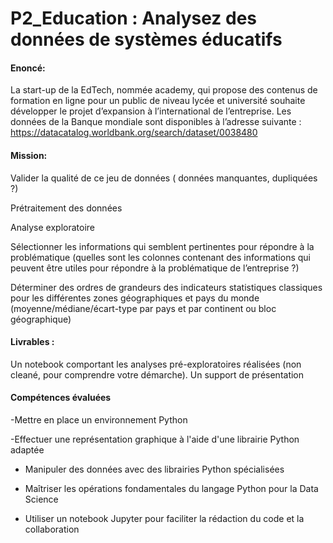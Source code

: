 # P2_Education : Analysez des données de systèmes éducatifs


#### Enoncé:

La start-up de la EdTech, nommée academy, qui propose des contenus de formation en ligne pour un public de niveau lycée et université souhaite développer le projet d’expansion à l’international de l’entreprise.
Les données de la Banque mondiale sont disponibles à l’adresse suivante : https://datacatalog.worldbank.org/search/dataset/0038480

#### Mission:

Valider la qualité de ce jeu de données ( données manquantes, dupliquées ?)

Prétraitement des données

Analyse exploratoire

Sélectionner les informations qui semblent pertinentes pour répondre à la problématique (quelles sont les colonnes contenant des informations qui peuvent être utiles pour répondre à la problématique de l’entreprise ?)

Déterminer des ordres de grandeurs des indicateurs statistiques classiques pour les différentes zones géographiques et pays du monde (moyenne/médiane/écart-type par pays et par continent ou bloc géographique)

#### Livrables :

Un notebook comportant les analyses pré-exploratoires réalisées (non cleané, pour comprendre votre démarche).
Un support de présentation

#### Compétences évaluées

-Mettre en place un environnement Python

-Effectuer une représentation graphique à l'aide d'une librairie Python adaptée

- Manipuler des données avec des librairies Python spécialisées

- Maîtriser les opérations fondamentales du langage Python pour la Data Science

- Utiliser un notebook Jupyter pour faciliter la rédaction du code et la collaboration
